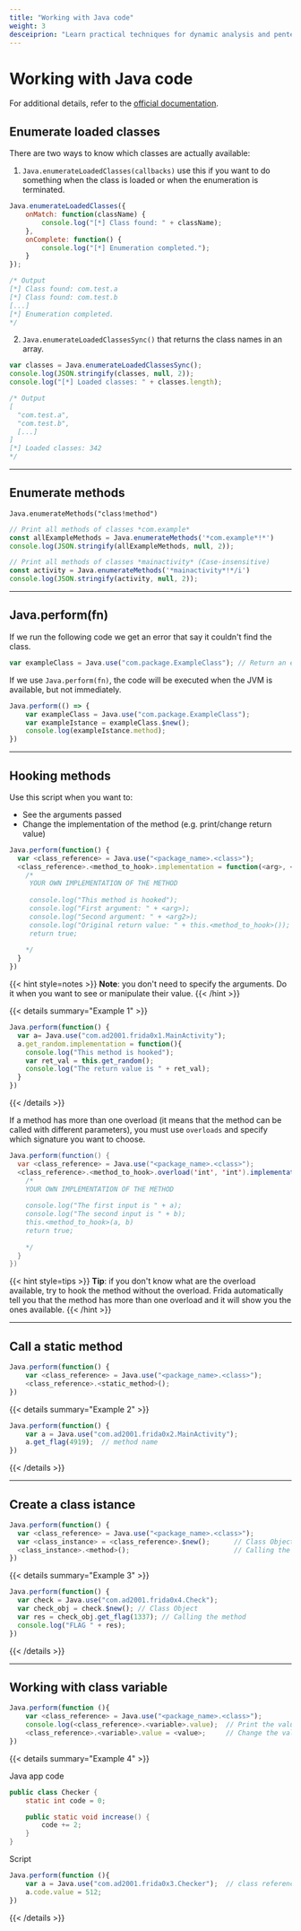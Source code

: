 ```yaml
---
title: "Working with Java code"
weight: 3
desceiprion: "Learn practical techniques for dynamic analysis and pentesting of Java applications. Explore how to enumerate classes and methods, hook functions, and interact with Java objects using Frida."
---
```


# Working with Java code

For additional details, refer to the [official documentation](https://frida.re/docs/javascript-api/).

## Enumerate loaded classes

There are two ways to know which classes are actually available:

1. &#x20;`Java.enumerateLoadedClasses(callbacks)` use this if you want to do something when the class is loaded or when the enumeration is terminated.

```javascript
Java.enumerateLoadedClasses({
    onMatch: function(className) {
        console.log("[*] Class found: " + className);
    },
    onComplete: function() {
        console.log("[*] Enumeration completed.");
    }
});

/* Output
[*] Class found: com.test.a
[*] Class found: com.test.b
[...]
[*] Enumeration completed.
*/
```

2. `Java.enumerateLoadedClassesSync()` that returns the class names in an array.

```javascript
var classes = Java.enumerateLoadedClassesSync();
console.log(JSON.stringify(classes, null, 2));
console.log("[*] Loaded classes: " + classes.length);

/* Output
[
  "com.test.a",
  "com.test.b",
  [...]
]
[*] Loaded classes: 342
*/
```

---

## Enumerate methods

`Java.enumerateMethods("class!method")`

```javascript
// Print all methods of classes *com.example*
const allExampleMethods = Java.enumerateMethods('*com.example*!*')
console.log(JSON.stringify(allExampleMethods, null, 2));

// Print all methods of classes *mainactivity* (Case-insensitive) 
const activity = Java.enumerateMethods('*mainactivity*!*/i')
console.log(JSON.stringify(activity, null, 2));
```

---

## Java.perform(fn)

If we run the following code we get an error that say it couldn't find the class.&#x20;

```javascript
var exampleClass = Java.use("com.package.ExampleClass"); // Return an error
```

If we use `Java.perform(fn)`, the code will be executed when the JVM is available, but not immediately.

```javascript
Java.perform(() => {
    var exampleClass = Java.use("com.package.ExampleClass");
    var exampleIstance = exampleClass.$new();
    console.log(exampleIstance.method);
})
```

---

## Hooking methods

Use this script when you want to:

* See the arguments passed
* Change the implementation of the method (e.g. print/change return value)

```javascript
Java.perform(function() {
  var <class_reference> = Java.use("<package_name>.<class>");
  <class_reference>.<method_to_hook>.implementation = function(<arg>, <arg2>) {
    /*
     YOUR OWN IMPLEMENTATION OF THE METHOD
     
     console.log("This method is hooked");
     console.log("First argument: " + <arg>);
     console.log("Second argument: " + <arg2>);
     console.log("Original return value: " + this.<method_to_hook>());
     return true;
     
    */
  }
})
```

{{< hint style=notes >}}
**Note**: you don't need to specify the arguments. Do it when you want to see or manipulate their value.
{{< /hint >}}

{{< details summary="Example 1" >}}

```javascript
Java.perform(function() {
  var a= Java.use("com.ad2001.frida0x1.MainActivity");
  a.get_random.implementation = function(){
    console.log("This method is hooked");
    var ret_val = this.get_random();
    console.log("The return value is " + ret_val);
  }
})
```

{{< /details >}}

If a method has more than one overload (it means that the method can be called with different parameters), you must use `overloads` and specify which signature you want to choose.

```java
Java.perform(function() {
  var <class_reference> = Java.use("<package_name>.<class>");
  <class_reference>.<method_to_hook>.overload('int', 'int').implementation = function(a, b) { 
    /*
    YOUR OWN IMPLEMENTATION OF THE METHOD
    
    console.log("The first input is " + a);
    console.log("The second input is " + b);
    this.<method_to_hook>(a, b)
    return true;
    
    */
  }
})
```

{{< hint style=tips >}}
**Tip**: if you don't know what are the overload available, try to hook the method without the overload. Frida automatically tell you that the method has more than one overload and it will show you the ones available.
{{< /hint >}}

---

## Call a static method

```javascript
Java.perform(function() {
    var <class_reference> = Java.use("<package_name>.<class>");
    <class_reference>.<static_method>();
})
```

{{< details summary="Example 2" >}}

```javascript
Java.perform(function() {
    var a = Java.use("com.ad2001.frida0x2.MainActivity");
    a.get_flag(4919);  // method name
})
```

{{< /details >}}

---

## Create a class istance

```javascript
Java.perform(function() {
  var <class_reference> = Java.use("<package_name>.<class>");
  var <class_instance> = <class_reference>.$new();      // Class Object
  <class_instance>.<method>();                          // Calling the method
})
```

{{< details summary="Example 3" >}}

```javascript
Java.perform(function() {
  var check = Java.use("com.ad2001.frida0x4.Check");
  var check_obj = check.$new(); // Class Object
  var res = check_obj.get_flag(1337); // Calling the method
  console.log("FLAG " + res);
})
```

{{< /details >}}

---

## Working with class variable

```javascript
Java.perform(function (){
    var <class_reference> = Java.use("<package_name>.<class>");
    console.log(<class_reference>.<variable>.value);  // Print the value
    <class_reference>.<variable>.value = <value>;     // Change the value 
})
```

{{< details summary="Example 4" >}}

Java app code

```java
public class Checker {
    static int code = 0;

    public static void increase() {
        code += 2;
    }
}
```

Script

```javascript
Java.perform(function (){
    var a = Java.use("com.ad2001.frida0x3.Checker");  // class reference
    a.code.value = 512;
})
```

{{< /details >}}

